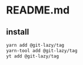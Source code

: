 # README.md

    

## install

```bash
yarn add @git-lazy/tag
yarn-tool add @git-lazy/tag
yt add @git-lazy/tag
```

